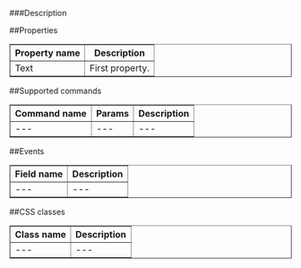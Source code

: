 ###Description

##Properties

<table border='1'>
<tbody>
    <tr>
        <th>Property name</th>
        <th>Description</th>
    </tr>
    <tr>
        <td>Text</td>
        <td>First property.</td>
    </tr>
</tbody>
</table>


##Supported commands
<table border='1'>
<tbody>
    <tr>
        <th>Command name</th>
        <th>Params</th>
        <th>Description</th>
    </tr>
    <tr>
        <td>---</td>
        <td>---</td>
        <td>---</td>
    </tr>
</tbody>
</table>

##Events

<table border='1'>
<tbody>
    <tr>
        <th>Field name</th>
        <th>Description</th>
    </tr>
    <tr>
        <td>---</td>
        <td>---</td>
    </tr>
</tbody>
</table>

##CSS classes

<table border='1'>
<tbody>
    <tr>
        <th>Class name</th>
        <th>Description</th>
    </tr>
    <tr>
        <td>---</td>
        <td>---</td>
    </tr>
</tbody>
</table>
